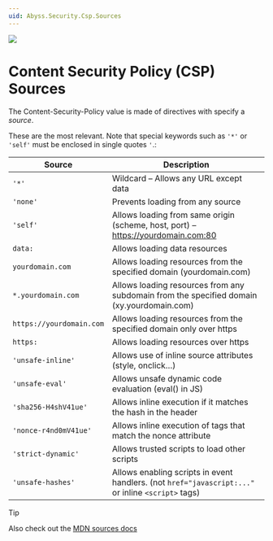 ```yaml
---
uid: Abyss.Security.Csp.Sources
---
```


<img src="~/assets/features/content-security-policy.svg" class="feature">

# Content Security Policy (CSP) Sources

The Content-Security-Policy value is made of directives with specify a _source_. 

These are the most relevant. Note that special keywords such as `'*'` or `'self'` must be enclosed in single quotes `'`.:

| Source  |	Description |
| ------- | ----------- |
| `'*'`	                    | Wildcard – Allows any URL except data
| `'none'`	                | Prevents loading from any source
| `'self'`	                | Allows loading from same origin (scheme, host, port) – https://yourdomain.com:80
| `data:`	                  | Allows loading data resources
| `yourdomain.com`	        | Allows loading resources from the specified domain (yourdomain.com)
| `*.yourdomain.com`	      | Allows loading resources from any subdomain from the specified domain (xy.yourdomain.com)
| `https://yourdomain.com`	| Allows loading resources from the specified domain only over https
| `https:`	                | Allows loading resources over https
| `'unsafe-inline'`	        | Allows use of inline source attributes (style, onclick…)
| `'unsafe-eval'`	          | Allows unsafe dynamic code evaluation (eval() in JS)
| `'sha256-H4shV41ue'`	    | Allows inline execution if it matches the hash in the header
| `'nonce-r4nd0mV41ue'`	    | Allows inline execution of tags that match the nonce attribute
| `'strict-dynamic'`	      | Allows trusted scripts to load other scripts
| `'unsafe-hashes'`	        | Allows enabling scripts in event handlers. (not `href="javascript:..."` or inline `<script>` tags)


> [!TIP]
> Also check out the [MDN sources docs](https://developer.mozilla.org/en-US/docs/Web/HTTP/Headers/Content-Security-Policy/Sources)